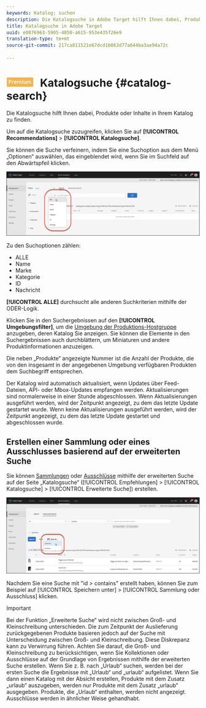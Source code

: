 ```yaml
---
keywords: Katalog; suchen
description: Die Katalogsuche in Adobe Target hilft Ihnen dabei, Produkte oder Inhalte in Ihrem Katalog zu finden.
title: Katalogsuche in Adobe Target
uuid: e0876963-5905-4850-a615-953e435f26e9
translation-type: tm+mt
source-git-commit: 217ca811521e67dcd1b063d77a644ba3ae94a72c

---
```



# ![PREMIUM](/help/assets/premium.png) Katalogsuche {#catalog-search}

Die Katalogsuche hilft Ihnen dabei, Produkte oder Inhalte in Ihrem Katalog zu finden.

Um auf die Katalogsuche zuzugreifen, klicken Sie auf **[!UICONTROL Recommendations]** &gt; **[!UICONTROL Katalogsuche]**.

Sie können die Suche verfeinern, indem Sie eine Suchoption aus dem Menü „Optionen“ auswählen, das eingeblendet wird, wenn Sie im Suchfeld auf den Abwärtspfeil klicken.

![](assets/searchproductsmenu.png)

Zu den Suchoptionen zählen:

* ALLE
* Name
* Marke
* Kategorie
* ID
* Nachricht

**[!UICONTROL ALLE]** durchsucht alle anderen Suchkriterien mithilfe der ODER-Logik.

Klicken Sie in den Suchergebnissen auf den **[!UICONTROL Umgebungsfilter]**, um die [Umgebung der Produktions-Hostgruppe](/help/administrating-target/hosts.md) anzugeben, deren Katalog Sie anzeigen. Sie können die Elemente in den Suchergebnissen auch durchblättern, um Miniaturen und andere Produktinformationen anzuzeigen.

Die neben „Produkte“ angezeigte Nummer ist die Anzahl der Produkte, die von den insgesamt in der angegebenen Umgebung verfügbaren Produkten dem Suchbegriff entsprechen.

Der Katalog wird automatisch aktualisiert, wenn Updates über Feed-Dateien, API- oder Mbox-Updates empfangen werden. Aktualisierungen sind normalerweise in einer Stunde abgeschlossen. Wenn Aktualisierungen ausgeführt werden, wird der Zeitpunkt angezeigt, zu dem das letzte Update gestartet wurde. Wenn keine Aktualisierungen ausgeführt werden, wird der Zeitpunkt angezeigt, zu dem das letzte Update gestartet und abgeschlossen wurde.

## Erstellen einer Sammlung oder eines Ausschlusses basierend auf der erweiterten Suche

Sie können [Sammlungen](/help/c-recommendations/c-products/collections.md) oder [Ausschlüsse](/help/c-recommendations/c-products/exclusions.md) mithilfe der erweiterten Suche auf der Seite „Katalogsuche“ ([!UICONTROL Empfehlungen] &gt; [!UICONTROL Katalogsuche] &gt; [!UICONTROL Erweiterte Suche]) erstellen.

![Speichern unter](/help/c-recommendations/c-products/assets/save-as.png)

Nachdem Sie eine Suche mit "id &gt; contains" erstellt haben, können Sie zum Beispiel auf [!UICONTROL Speichern unter] &gt; [!UICONTROL Sammlung oder Ausschluss] klicken.

>[!IMPORTANT]
>
>Bei der Funktion „Erweiterte Suche“ wird nicht zwischen Groß- und Kleinschreibung unterschieden. Die zum Zeitpunkt der Auslieferung zurückgegebenen Produkte basieren jedoch auf der Suche mit Unterscheidung zwischen Groß- und Kleinschreibung. Diese Diskrepanz kann zu Verwirrung führen. Achten Sie darauf, die Groß- und Kleinschreibung zu berücksichtigen, wenn Sie Kollektionen oder Ausschlüsse auf der Grundlage von Ergebnissen mithilfe der erweiterten Suche erstellen. Wenn Sie z. B. nach „Urlaub“ suchen, werden bei der ersten Suche die Ergebnisse mit „Urlaub“ und „urlaub“ aufgelistet. Wenn Sie dann einen Katalog mit der Absicht erstellen, Produkte mit dem Zusatz „urlaub“ auszugeben, werden nur Produkte mit dem Zusatz „urlaub“ ausgegeben. Produkte, die „Urlaub“ enthalten, werden nicht angezeigt. Ausschlüsse werden in ähnlicher Weise gehandhabt.

